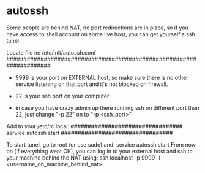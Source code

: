autossh
=======

Some people are behind NAT, no port redirections are in place, so if you have access to shell account on some live host, you can get yourself a ssh tunel



Locate file in: /etc/init/autossh.conf
#####################################################################

- 9999 is your port on EXTERNAL host, so make sure there is no other service listening on that port and it's not blocked on firewall.

- 22 is your ssh port on your computer

- in case you have crazy admin up there running ssh on different port than 22, just change "-p 22" on to "-p <ssh_port>"


Add to your /etc/rc.local:
#################################
service autossh start
#################################


To start tunel, go to root (or use sudo) and: service autossh start
From now on (if everything went OK), you can log in to your external host and ssh to your machine behind the NAT using: ssh localhost -p 9999 -l <username_on_machine_behind_nat>
